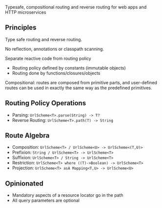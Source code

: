 Typesafe, compositional routing and reverse routing for web apps and HTTP microservices


## Principles

Type safe routing and reverse routing.

No reflection, annotations or classpath scanning.

Separate reactive code from routing policy

* Routing policy defined by constants (immutable objects)
* Routing done by functions/closures/objects

Compositional: routes are composed from primitive parts, and user-defined routes can be used in exactly the same way as the predefined primitives.


## Routing Policy Operations

* Parsing: `UrlScheme<T>.parse(String) -> T?`
* Reverse Routing: `UrlScheme<T>.path(T) -> String`


## Route Algebra

* Composition: `UrlScheme<T> / UrlScheme<U> -> UrlScheme<(T,U)>`
* Prefixion: `String / UrlScheme<T> -> UrlScheme<T>`
* Suffixion: `UrlScheme<T> / String -> UrlScheme<T>`
* Restriction: `UrlScheme<T> where ((T)->Boolean) -> UrlScheme<T>`
* Projection: `UrlScheme<T> asA Mapping<T,U> -> UrlScheme<U>` 


## Opinionated

* Mandatory aspects of a resource locator go in the path
* All query parameters are optional

